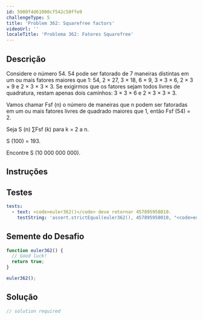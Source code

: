 ```yaml
---
id: 5900f4d61000cf542c50ffe9
challengeType: 5
title: 'Problem 362: Squarefree factors'
videoUrl: ''
localeTitle: 'Problema 362: Fatores Squarefree'
---
```


## Descrição
<section id="description"> Considere o número 54. 54 pode ser fatorado de 7 maneiras distintas em um ou mais fatores maiores que 1: 54, 2 × 27, 3 × 18, 6 × 9, 3 × 3 × 6, 2 × 3 × 9 e 2 × 3 × 3 × 3. Se exigirmos que os fatores sejam todos livres de quadratura, restam apenas dois caminhos: 3 × 3 × 6 e 2 × 3 × 3 × 3. <p> Vamos chamar Fsf (n) o número de maneiras que n podem ser fatoradas em um ou mais fatores livres de quadrado maiores que 1, então Fsf (54) = 2. </p><p> Seja S (n) ∑Fsf (k) para k = 2 a n. </p><p> S (100) = 193. </p><p> Encontre S (10 000 000 000). </p></section>

## Instruções
<section id="instructions">
</section>

## Testes
<section id='tests'>

```yml
tests:
  - text: <code>euler362()</code> deve retornar 457895958010.
    testString: 'assert.strictEqual(euler362(), 457895958010, "<code>euler362()</code> should return 457895958010.");'

```

</section>

## Semente do Desafio
<section id='challengeSeed'>

<div id='js-seed'>

```js
function euler362() {
  // Good luck!
  return true;
}

euler362();

```

</div>



</section>

## Solução
<section id='solution'>

```js
// solution required
```
</section>
